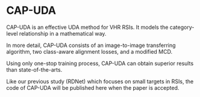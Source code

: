 # CAP-UDA

CAP-UDA is an effective UDA method for VHR RSIs. It models the category-level relationship in a mathematical way. 

In more detail, CAP-UDA consists of an image-to-image transferring algorithm, two class-aware alignment losses, and a modified MCD. 

Using only one-stop training process, CAP-UDA can obtain superior results than state-of-the-arts. 

Like our previous study (RDNet) which focuses on small targets in RSIs, the code of CAP-UDA will be published here when the paper is accepted. 

